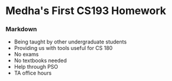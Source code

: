 # Medha's First CS193 Homework

### Markdown

- Being taught by other undergraduate students
- Providing us with tools useful for CS 180
- No exams
- No textbooks needed
- Help through PSO
- TA office hours
